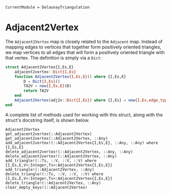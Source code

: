 ```@meta
CurrentModule = DelaunayTriangulation
```

# Adjacent2Vertex 

The `Adjacent2Vertex` map is closely related to the `Adjacent` map. Instead of mapping edges to vertices that together form positively oriented triangles, we map vertices to all edges that will form a positively oriented triangle with that vertex. The definition is simply via a `Dict`:

```julia
struct Adjacent2Vertex{I,Es,E}
    adjacent2vertex::Dict{I,Es}
    function Adjacent2Vertex{I,Es,E}() where {I,Es,E}
        D = Dict{I,Es}()
        TA2V = new{I,Es,E}(D)
        return TA2V
    end
    Adjacent2Vertex(adj2v::Dict{I,Es}) where {I,Es} = new{I,Es,edge_type(Es)}(adj2v)
end
```

A complete list of methods used for working with this struct, along with the struct's docstring itself, is shown below.

```@docs 
Adjacent2Vertex 
get_adjacent2vertex(::Adjacent2Vertex)
get_adjacent2vertex(::Adjacent2Vertex, ::Any)
add_adjacent2vertex!(::Adjacent2Vertex{I,Es,E}, ::Any, ::Any) where {I,Es,E}
delete_adjacent2vertex!(::Adjacent2Vertex, ::Any, ::Any)
delete_adjacent2vertex!(::Adjacent2Vertex, ::Any)
add_triangle!(::Ts, ::V, ::V, ::V) where {I,Es,E,V<:Integer,Ts<:Adjacent2Vertex{I,Es,E}}
add_triangle!(::Adjacent2Vertex, ::Any)
delete_triangle!(::Ts, ::V, ::V, ::V) where {I,Es,E,V<:Integer,Ts<:Adjacent2Vertex{I,Es,E}}
delete_triangle!(::Adjacent2Vertex, ::Any)
clear_empty_keys!(::Adjacent2Vertex)
```